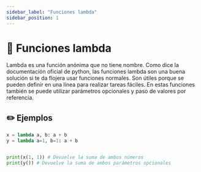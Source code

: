 ```yaml
---
sidebar_label: "Funciones lambda"
sidebar_position: 1
---
```


# 📂 Funciones lambda

Lambda es una función anónima que no tiene nombre. Como dice la documentación oficial de python, las funciones lambda son una buena solución si te da flojera usar funciones normales. Son útiles porque se pueden definir en una línea para realizar tareas fáciles. En estas funciones también se puede utilizar parámetros opcionales y paso de valores por referencia.

## ✏️ Ejemplos

```python title="Ejemplo de funciones lambda"
x = lambda a, b: a + b
y = lambda a=1, b=1: a + b


print(x(1, 1)) # Devuelve la suma de ambos números
print(y()) # Devuelve la suma de ambos parámetros opcionales
```

